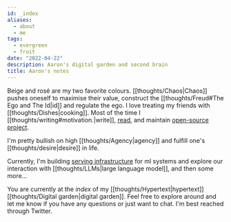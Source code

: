 ```yaml
---
id: _index
aliases:
  - about
  - me
tags:
  - evergreen
  - fruit
date: "2022-04-22"
description: Aaron's digital garden and second brain
title: Aaron's notes
---
```


Beige and <span class="rose">rosé</span> are my two favorite colours. [[thoughts/Chaos|Chaos]] pushes oneself to maximise their value, construct the [[thoughts/Freud#The Ego and The Id|id]] and regulate the ego. I love treating my friends with [[thoughts/Dishes|cooking]]. Most of the time I [[thoughts/writing#motivation.|write]], [read](/books), and maintain [open-source project](/projects).

I'm pretty bullish on high [[thoughts/Agency|agency]] and fulfill one's [[thoughts/desire|desire]] in life.

Currently, I'm building [serving infrastructure](https://bentoml.com) for ml systems and explore our interaction with [[thoughts/LLMs|large language model]], and then some more...

You are currently at the _index_ of my [[thoughts/Hypertext|hypertext]] [[thoughts/Digital garden|digital garden]]. Feel free to explore around and let me know if you have any questions or just want to chat. I'm best reached through Twitter.
